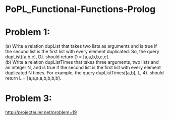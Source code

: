 PoPL_Functional-Functions-Prolog
================================

Problem 1:
==========
(a) Write a relation dupList that takes two lists as arguments and is true if the second list is the first
list with every element duplicated. So, the query dupList([a,b,c], D). should return D =
[a,a,b,b,c,c].<br>
(b) Write a relation dupListTimes that takes three arguments, two lists and an integer N, and is
true if the second list is the first list with every element duplicated N times. For example, the
query dupListTimes([a,b], L, 4). should return L = [a,a,a,a,b,b,b,b].


Problem 3:
==========
http://projecteuler.net/problem=19
